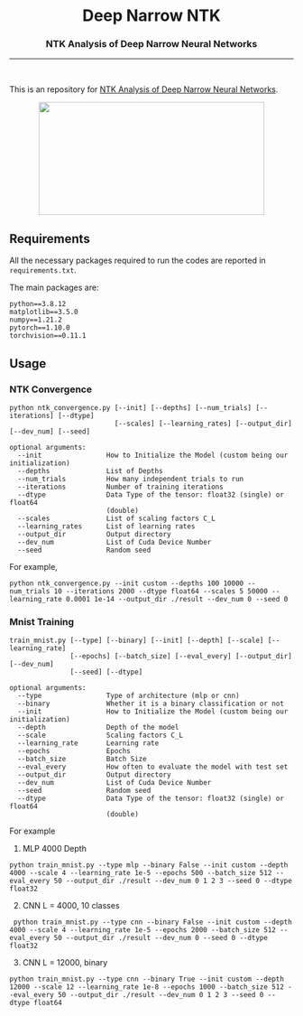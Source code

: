 <h1 align="center"><b>Deep Narrow NTK</b></h1>
<h3 align="center"><b>NTK Analysis of Deep Narrow Neural Networks</b></h1>
<p align="center">
</p> 
 
--------------

<br>

This is an repository for [NTK Analysis of Deep Narrow Neural Networks]().

<p align="center">
<img src="thumnail.png" width="400" height="200">

## Requirements
All the necessary packages required to run the codes are reported in `requirements.txt`.
  
The main packages are:

```
python==3.8.12
matplotlib==3.5.0
numpy==1.21.2
pytorch==1.10.0
torchvision==0.11.1
```
  

## Usage
### NTK Convergence
  
```
python ntk_convergence.py [--init] [--depths] [--num_trials] [--iterations] [--dtype] 
                          [--scales] [--learning_rates] [--output_dir] [--dev_num] [--seed]

optional arguments:
  --init                How to Initialize the Model (custom being our initialization)
  --depths              List of Depths
  --num_trials          How many independent trials to run
  --iterations          Number of training iterations
  --dtype               Data Type of the tensor: float32 (single) or float64
                        (double)
  --scales              List of scaling factors C_L
  --learning_rates      List of learning rates
  --output_dir          Output directory
  --dev_num             List of Cuda Device Number
  --seed                Random seed
```
  
For example,
  
```
python ntk_convergence.py --init custom --depths 100 10000 --num_trials 10 --iterations 2000 --dtype float64 --scales 5 50000 --learning_rate 0.0001 1e-14 --output_dir ./result --dev_num 0 --seed 0
```

### Mnist Training
  
```
train_mnist.py [--type] [--binary] [--init] [--depth] [--scale] [--learning_rate] 
               [--epochs] [--batch_size] [--eval_every] [--output_dir] [--dev_num] 
               [--seed] [--dtype]

optional arguments:
  --type                Type of architecture (mlp or cnn)
  --binary              Whether it is a binary classification or not
  --init                How to Initialize the Model (custom being our initialization)
  --depth               Depth of the model
  --scale               Scaling factors C_L
  --learning_rate       Learning rate
  --epochs              Epochs
  --batch_size          Batch Size
  --eval_every          How often to evaluate the model with test set
  --output_dir          Output directory
  --dev_num             List of Cuda Device Number
  --seed                Random seed
  --dtype               Data Type of the tensor: float32 (single) or float64
                        (double)
```
 
 For example
 1) MLP 4000 Depth
 ```
 python train_mnist.py --type mlp --binary False --init custom --depth 4000 --scale 4 --learning_rate 1e-5 --epochs 500 --batch_size 512 --eval_every 50 --output_dir ./result --dev_num 0 1 2 3 --seed 0 --dtype float32
 ```
 
 2) CNN L = 4000, 10 classes
```
 python train_mnist.py --type cnn --binary False --init custom --depth 4000 --scale 4 --learning_rate 1e-5 --epochs 2000 --batch_size 512 --eval_every 50 --output_dir ./result --dev_num 0 --seed 0 --dtype float32
```
 
 3) CNN L = 12000, binary
 ```
 python train_mnist.py --type cnn --binary True --init custom --depth 12000 --scale 12 --learning_rate 1e-8 --epochs 1000 --batch_size 512 --eval_every 50 --output_dir ./result --dev_num 0 1 2 3 --seed 0 --dtype float64
```
